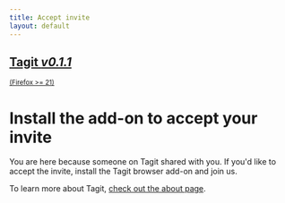 ```yaml
---
title: Accept invite
layout: default
---
```


<div class="button-row">
    <div class="button huge firefox">
        <a href="/download/firefox-latest.xpi">
            <h2>Tagit <em>v0.1.1</em></h2>
            <small>(Firefox >= 21)</small>
        </a>
    </div>
    <!--
    <div class="button huge chrome">
        <a href="/download/chrome-latest.123">
            <h2>Tagit <em>v0.1.1</em></h2>
            <small>(Chrome >= 69)</small>
        </a>
    </div>
    -->
</div>

<h1>Install the add-on to accept your invite</h1>

You are here because someone on Tagit shared with you. If you'd like to accept
the invite, install the Tagit browser add-on and join us.

To learn more about Tagit, [check out the about page](/about).
